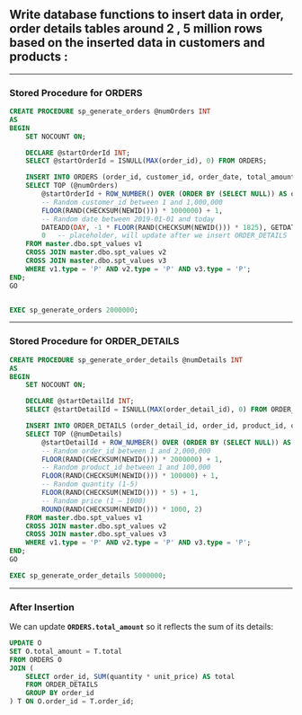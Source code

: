 ## Write database functions to insert data in order, order details tables around 2 , 5 million rows based on the inserted data in customers and products :

---
### Stored Procedure for ORDERS

```SQL
CREATE PROCEDURE sp_generate_orders @numOrders INT
AS
BEGIN
    SET NOCOUNT ON;

    DECLARE @startOrderId INT;
    SELECT @startOrderId = ISNULL(MAX(order_id), 0) FROM ORDERS;

    INSERT INTO ORDERS (order_id, customer_id, order_date, total_amount)
    SELECT TOP (@numOrders)
        @startOrderId + ROW_NUMBER() OVER (ORDER BY (SELECT NULL)) AS order_id,
        -- Random customer_id between 1 and 1,000,000
        FLOOR(RAND(CHECKSUM(NEWID())) * 1000000) + 1,
        -- Random date between 2019-01-01 and today
        DATEADD(DAY, -1 * FLOOR(RAND(CHECKSUM(NEWID())) * 1825), GETDATE()),
        0   -- placeholder, will update after we insert ORDER_DETAILS
    FROM master.dbo.spt_values v1
    CROSS JOIN master.dbo.spt_values v2
    CROSS JOIN master.dbo.spt_values v3
    WHERE v1.type = 'P' AND v2.type = 'P' AND v3.type = 'P';
END;
GO


EXEC sp_generate_orders 2000000;
```

---
### Stored Procedure for ORDER_DETAILS

```SQL
CREATE PROCEDURE sp_generate_order_details @numDetails INT
AS
BEGIN
    SET NOCOUNT ON;

    DECLARE @startDetailId INT;
    SELECT @startDetailId = ISNULL(MAX(order_detail_id), 0) FROM ORDER_DETAILS;

    INSERT INTO ORDER_DETAILS (order_detail_id, order_id, product_id, quantity, unit_price)
    SELECT TOP (@numDetails)
        @startDetailId + ROW_NUMBER() OVER (ORDER BY (SELECT NULL)) AS order_detail_id,
        -- Random order_id between 1 and 2,000,000
        FLOOR(RAND(CHECKSUM(NEWID())) * 2000000) + 1,
        -- Random product_id between 1 and 100,000
        FLOOR(RAND(CHECKSUM(NEWID())) * 100000) + 1,
        -- Random quantity (1-5)
        FLOOR(RAND(CHECKSUM(NEWID())) * 5) + 1,
        -- Random price (1 – 1000)
        ROUND(RAND(CHECKSUM(NEWID())) * 1000, 2)
    FROM master.dbo.spt_values v1
    CROSS JOIN master.dbo.spt_values v2
    CROSS JOIN master.dbo.spt_values v3
    WHERE v1.type = 'P' AND v2.type = 'P' AND v3.type = 'P';
END;
GO

EXEC sp_generate_order_details 5000000;
```

---
### After Insertion

We can update **`ORDERS.total_amount`** so it reflects the sum of its details:

```SQL
UPDATE O
SET O.total_amount = T.total
FROM ORDERS O
JOIN (
    SELECT order_id, SUM(quantity * unit_price) AS total
    FROM ORDER_DETAILS
    GROUP BY order_id
) T ON O.order_id = T.order_id;
```